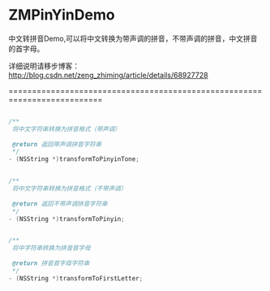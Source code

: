 # ZMPinYinDemo

中文转拼音Demo,可以将中文转换为带声调的拼音，不带声调的拼音，中文拼音的首字母。

详细说明请移步博客：http://blog.csdn.net/zeng_zhiming/article/details/68927728

==========================================================================

```Objective-C

/**
 将中文字符串转换为拼音格式（带声调）
 
 @return 返回带声调拼音字符串
 */
- (NSString *)transformToPinyinTone;


/**
 将中文字符串转换为拼音格式（不带声调）
 
 @return 返回不带声调拼音字符串
 */
- (NSString *)transformToPinyin;


/**
 将中字符串转换为拼音首字母
 
 @return 拼音首字母字符串
 */
- (NSString *)transformToFirstLetter;

```

